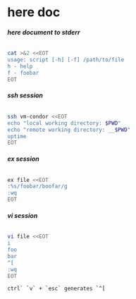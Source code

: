 # here doc

###### __here document to stderr__
```bash
cat >&2 <<EOT
usage: script [-h] [-f] /path/to/file
h - help
f - foobar
EOT
```

###### __ssh session__
```bash
ssh vm-condor <<EOT
echo "local working directory: $PWD"
echo "remote working directory: __$PWD"
uptime
EOT
```

###### __ex session__
```bash
ex file <<EOT
:%s/foobar/boofar/g
:wq
EOT
```

###### __vi session__
```bash
vi file <<EOT
i
foo
bar
^[
:wq
EOT
```

```bash
ctrl` `v` + `esc` generates `^[
```
